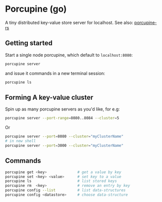 # Porcupine (go)

A tiny distributed key-value store server for localhost. See also: [porcupine-rs](https://github.com/hailelagi/porcupine-rs)

## Getting started

Start a single node porcupine, which default to `localhost:8080`:

```zsh
porcupine server
```

and issue it commands in a new terminal session:

```zsh
porcupine ls
```

## Forming A key-value cluster

Spin up as many porcupine servers as you'd like, for e.g:

```zsh
porcupine server --port-range=8080..8084 --cluster=5
```

Or

```zsh
porcupine server --port=8080 --cluster="myClusterName"
# in new shell
porcupine server --port=3000 --cluster="myClusterName"
```

## Commands

```zsh
porcupine get <key>              # get a value by key
porcupine set <key> <value>      # set key to a value
porcupine ls                     # list stored keys
porcupine rm  <key>              # remove an entry by key
porcupine config --list          # list data-structures
porcupine config <datastore>     # choose data-structure 
```
